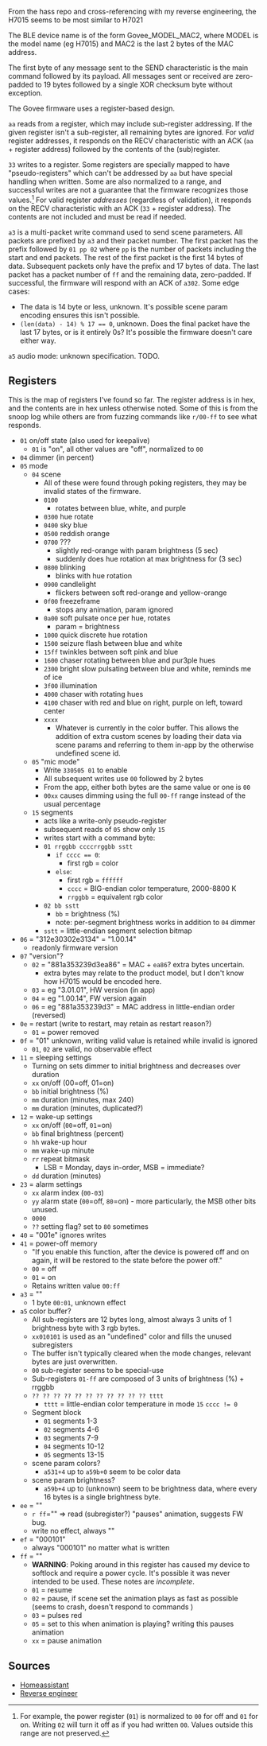 From the hass repo and cross-referencing with my reverse engineering, the H7015 seems to be most similar to H7021

The BLE device name is of the form Govee_MODEL_MAC2, where MODEL is the model name (eg H7015) and MAC2 is the last 2 bytes of the MAC address.

The first byte of any message sent to the SEND characteristic is the main command followed by its payload. All messages sent or received are zero-padded to 19 bytes followed by a single XOR checksum byte without exception.

The Govee firmware uses a register-based design.

`aa` reads from a register, which may include sub-register addressing. If the given register isn't a sub-register, all remaining bytes are ignored. For *valid* register addresses, it responds on the RECV characteristic with an ACK (`aa` + register address) followed by the contents of the (sub)register.

`33` writes to a register. Some registers are specially mapped to have "pseudo-registers" which can't be addressed by `aa` but have special handling when written. Some are also normalized to a range, and successful writes are not a guarantee that the firmware recognizes those values.[^1] For valid register *addresses* (regardless of validation), it responds on the RECV characteristic with an ACK (`33` + register address). The contents are not included and must be read if needed.

`a3` is a multi-packet write command used to send scene parameters. All packets are prefixed by `a3` and their packet number. The first packet has the prefix followed by `01 pp 02` where `pp` is the number of packets including the start and end packets. The rest of the first packet is the first 14 bytes of data. Subsequent packets only have the prefix and 17 bytes of data. The last packet has a packet number of `ff` and the remaining data, zero-padded. If successful, the firmware will respond with an ACK of `a302`. Some edge cases:
- The data is 14  byte or less, unknown. It's possible scene param encoding ensures this isn't possible.
- `(len(data) - 14) % 17 == 0`, unknown. Does the final packet have the last 17 bytes, or is it entirely 0s? It's possible the firmware doesn't care either way.

`a5` audio mode: unknown specification. TODO.

[^1]: For example, the power register (`01`) is normalized to `00` for off and `01` for on. Writing `02` will turn it off as if you had written `00`. Values outside this range are not preserved.

## Registers
This is the map of registers I've found so far. The register address is in hex, and the contents are in hex unless otherwise noted. Some of this is from the snoop log while others are from fuzzing commands like `r/00-ff` to see what responds.
- `01` on/off state (also used for keepalive)
  - `01` is "on", all other values are "off", normalized to `00`
- `04` dimmer (in percent)
- `05` mode
  - `04` scene
    - All of these were found through poking registers, they may be invalid states of the firmware.
    - `0100`
      - rotates between blue, white, and purple
    - `0300` hue rotate
    - `0400` sky blue
    - `0500` reddish orange
    - `0700` ???
      - slightly red-orange with param brightness (5 sec)
      - suddenly does hue rotation at max brightness for (3 sec)
    - `0800` blinking
      - blinks with hue rotation
    - `0900` candlelight
      - flickers between soft red-orange and yellow-orange
    - `0f00` freezeframe
      - stops any animation, param ignored
    - `0a00` soft pulsate once per hue, rotates
      - param = brightness
    - `1000` quick discrete hue rotation
    - `1500` seizure flash between blue and white
    - `15ff` twinkles between soft pink and blue
    - `1600` chaser rotating between blue and pur3ple hues
    - `2300` bright slow pulsating between blue and white, reminds me of ice
    - `3f00` illumination
    - `4000` chaser with rotating hues
    - `4100` chaser with red and blue on right, purple on left, toward center
    - `xxxx`
      - Whatever is currently in the color buffer. This allows the addition of extra custom scenes by loading their data via scene params and referring to them in-app by the otherwise undefined scene id.
  - `05` "mic mode"
    - Write `330505 01` to enable
    - All subsequent writes use `00` followed by 2 bytes
    - From the app, either both bytes are the same value or one is `00`
    - `00xx` causes dimming using the full `00-ff` range instead of the usual percentage
  - `15` segments
    - acts like a write-only pseudo-register
    - subsequent reads of `05` show only `15`
    - writes start with a command byte:
    - `01 rrggbb ccccrrggbb sstt`
      - `if cccc == 0`:
        - first rgb = color
      - `else`:
        - first rgb = `ffffff`
        - `cccc` = BIG-endian color temperature, 2000-8800 K
        - `rrggbb` = equivalent rgb color
    - `02 bb sstt`
      - `bb` = brightness (%)
      - note: per-segment brightness works in addition to `04` dimmer
    - `sstt` = little-endian segment selection bitmap
- `06` = "312e30302e3134" = "1.00.14"
  - readonly firmware version
- `07` "version"?
  - `02` = "881a353239d3ea86" = MAC + `ea86`? extra bytes uncertain.
    - extra bytes may relate to the product model, but I don't know how H7015 would be encoded here.
  - `03` = eg "3.01.01", HW version (in app)
  - `04` = eg "1.00.14", FW version again
  - `06` = eg "881a353239d3" = MAC address in little-endian order (reversed)
- `0e` = restart (write to restart, may retain as restart reason?)
  - `01` = power removed
- `0f` = "01" unknown, writing valid value is retained while invalid is ignored
  - `01`, `02` are valid, no observable effect
- `11` = sleeping settings
  - Turning on sets dimmer to initial brightness and decreases over duration
  - `xx` on/off (00=off, 01=on)
  - `bb` initial brightness (%)
  - `mm` duration (minutes, max 240)
  - `mm` duration (minutes, duplicated?)
- `12` = wake-up settings
  - `xx` on/off (`00`=off, `01`=on)
  - `bb` final brightness (percent)
  - `hh` wake-up hour
  - `mm` wake-up minute
  - `rr` repeat bitmask
    - LSB = Monday, days in-order, MSB = immediate?
  - `dd` duration (minutes)
- `23` = alarm settings
  - `xx` alarm index (`00-03`)
  - `yy` alarm state (`00`=off, `80`=on) - more particularly, the MSB other bits unused.
  - `0000`
  - `??` setting flag? set to `80` sometimes
- `40` = "001e" ignores writes
- `41` = power-off memory
  - "If you enable this function, after the device is powered off and on again, it will be restored to the state before the power off."
  - `00` = off
  - `01` = on
  - Retains written value `00:ff`
- `a3` = ""
  - 1 byte `00:01`, unknown effect
- `a5` color buffer?
  - All sub-registers are 12 bytes long, almost always 3 units of 1 brightness byte with 3 rgb bytes.
  - `xx010101` is used as an "undefined" color and fills the unused subregisters
  - The buffer isn't typically cleared when the mode changes, relevant bytes are just overwritten.
  - `00` sub-register seems to be special-use
  - Sub-registers `01-ff` are composed of 3 units of brightness (%) + rrggbb
  - `?? ?? ?? ?? ?? ?? ?? ?? ?? ?? ?? tttt`
    - `tttt` = little-endian color temperature in mode `15` `cccc != 0`
  - Segment block
    - `01` segments 1-3
    - `02` segments 4-6
    - `03` segments 7-9
    - `04` segments 10-12
    - `05` segments 13-15
  - scene param colors?
    - `a531+4` up to `a59b+0` seem to be color data
  - scene param brightness?
    - `a59b+4` up to (unknown) seem to be brightness data, where every 16 bytes is a single brightness byte.
- `ee` = ""
  - `r ff`="" => read (subregister?) "pauses" animation, suggests FW bug.
  - write no effect, always ""
- `ef` = "000101"
  - always "000101" no matter what is written
- `ff` = ""
  - **WARNING**: Poking around in this register has caused my device to softlock and require a power cycle. It's possible it was never intended to be used. These notes are *incomplete*.
  - `01` = resume
  - `02` = pause, if scene set the animation plays as fast as possible (seems to crash, doesn't respond to commands )
  - `03` = pulses red
  - `05` = set to this when animation is playing? writing this pauses animation
  - `xx` = pause animation

## Sources
- [Homeassistant](https://github.com/Beshelmek/govee_ble_lights)
- [Reverse engineer](https://github.com/BeauJBurroughs/Govee-H6127-Reverse-Engineering)